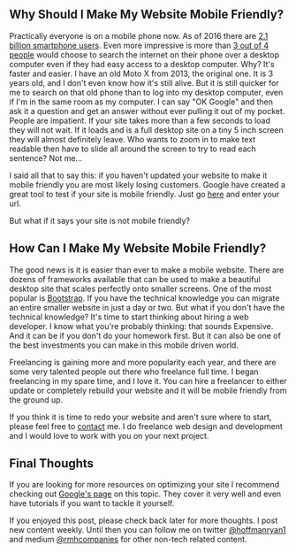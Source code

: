## Why Should I Make My Website Mobile Friendly?

Practically everyone is on a mobile phone now. As of 2016 there are [2.1 billion smartphone users](https://www.statista.com/statistics/330695/number-of-smartphone-users-worldwide/). 
Even more impressive is more than [3 out of 4 people](https://www.thinkwithgoogle.com/research-studies/creating-moments-that-matter.html) would choose to search the internet on their phone over a desktop computer even if they had easy access to a desktop computer. Why? It's faster and easier. I have an old Moto X from 2013, the original one. It is 3 years old, and I don't even know how it's still alive. But it is still quicker for me to search on that old phone than to log into my desktop computer, even if I'm in the same room as my computer. I can say "OK Google" and then ask it a question and get an answer without ever pulling it out of my pocket. People are impatient. If your site takes more than a few seconds to load they will not wait. If it loads and is a full desktop site on a tiny 5 inch screen they will almost definitely leave. Who wants to zoom in to make text readable then have to slide all around the screen to try to read each sentence? Not me...  

I said all that to say this: if you haven't updated your website to make it mobile friendly you are most likely losing customers. Google 
have created a great tool to test if your site is mobile friendly. Just go [here](https://www.google.com/webmasters/tools/mobile-friendly/) and enter your url. 

But what if it says your site is not mobile friendly? 

## How Can I Make My Website Mobile Friendly?

The good news is it is easier than ever to make a mobile website. There are dozens of frameworks available that can be used to make a 
beautiful desktop site that scales perfectly onto smaller screens. One of the most popular is [Bootstrap](https://getbootstrap.com/). If 
you have the technical knowledge you can migrate an entire smaller website in just a day or two. But what if you don't have the technical knowledge? It's time to start thinking about hiring a web developer. I know what you're probably thinking: that sounds Expensive. And it can be if you don't do your homework first. But it can also be one of the best investments you can make in this mobile driven world.  

Freelancing is gaining more and more popularity each year, and there are some very talented people out there who freelance full time. I 
began freelancing in my spare time, and I love it. You can hire a freelancer to either update or completely rebuild your website and it 
will be mobile friendly from the ground up. 

If you think it is time to redo your website and aren't sure where to start, please feel free to [contact](/contact/) me. I do freelance 
web design and development and I would love to work with you on your next project. 

## Final Thoughts

If you are looking for more resources on optimizing your site I recommend checking out [Google's page](https://developers.google.com/webmasters/mobile-sites/) on this topic. They cover it very well and even have tutorials if you want to tackle it yourself.

If you enjoyed this post, please check back later for more thoughts. I post new content weekly. Until then you can follow me on twitter [@hoffmanryan1](https://www.twitter.com/hoffmanryan1) and medium [@rmhcompanies](https://www.medium.com/rmhcompanies) for other non-tech related content.
